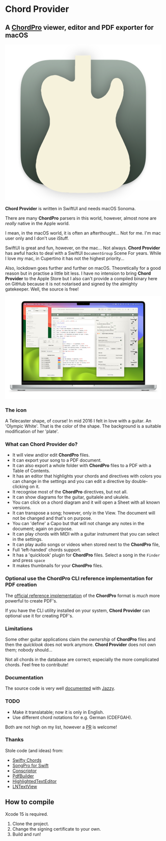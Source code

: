 # Chord Provider

## A [ChordPro](https://www.chordpro.org) viewer, editor and PDF exporter for macOS

![Icon](https://github.com/Desbeers/Chord-Provider/raw/main/Images/icon.png)

**Chord Provider** is written in SwiftUI and needs macOS Sonoma.

There are many **ChordPro** parsers in this world, however, almost none are *really* native in the Apple world.

I mean, in the macOS world, it is often an afterthought... Not for me. I'm mac user only and I don't use iStuff.

SwiftUI is great and fun, however, on the mac... Not always. **Chord Provider** has awful hacks to deal with a SwiftUI `DocumentGroup` Scene For years. While I love my mac, in Cupertino it has not the highest priority...

Also, lockdown goes further and further on macOS. Theoretically for a good reason but in practise a little bit less. I have no intension to bring **Chord Provider** to the Apple Store but I also can't provide a compiled binary here on GitHub because it is not notarised and signed by the almighty gatekeeper. Well, the source is free!

![Chord Provider](https://github.com/Desbeers/Chord-Provider/raw/main/Images/screenshot-macOS.jpg)

### The icon

A Telecaster shape, of course! In mid 2016 I felt in love with a guitar. An 'Olympic White'. That is the color of the shape. The background is a suitable modification of her 'plate'.

### What can **Chord Provider** do?

- It will view and/or edit **ChordPro** files.
- It can export your song to a PDF document.
- It can also export a whole folder with **ChordPro** files to a PDF with a Table of Contents.
- It has an editor that highlights your chords and directives with colors you can change in the settings and you can edit a directive by double-clicking on it.
- It recognise most of the **ChordPro** directives, but not all.
- It can show diagrams for the guitar, guitalele and ukulele.
- You can click on a chord diagram and it will open a Sheet with all known versions.
- It can transpose a song; however, only in the View. The document will not be changed and that's on purpose.
- You can 'define' a Capo but that will not change any notes in the document; again on purpose.
- It can play chords with MIDI with a guitar instrument that you can select in the settings.
- It can play audio songs or videos when stored next to the **ChordPro** file,
- Full 'left-handed' chords support.
- It has a 'quicklook' plugin for **ChordPro** files. Select a song in the `Finder` and press `space`
- It makes thumbnails for your **ChordPro** files.

### Optional use the **ChordPro CLI reference implementation** for PDF creation

The [official reference implementation](https://www.chordpro.org/) of the **ChordPro** format is *much* more powerful to create PDF's.

If you have the CLI utility installed on your system, **Chord Provider** can optional use it for creating PDF's.
  
### Limitations

Some other guitar applications claim the *ownership* of **ChordPro** files and then the *quicklook* does not work anymore. **Chord Provider** does not own them; nobody should...

Not all chords in the database are correct; especially the more complicated chords. Feel free to contribute!

### Documentation

The source code is very well [documented](https://desbeers.github.io/Chord-Provider/) with [Jazzy](https://github.com/realm/jazzy).

### TODO

- Make it translatable; now it is only in English.
- Use different chord notations for e.g. German (CDEFGAH).

Both are not high on my list, however a [PR](https://github.com/Desbeers/Chord-Provider/pulls) is welcome!

### Thanks

Stole code (and ideas) from:
- [Swifty Chords](https://github.com/BeauNouvelle/SwiftyGuitarChords)
- [SongPro for Swift](https://github.com/SongProOrg/songpro-swift)
- [Conscriptor](https://github.com/dbarsamian/conscriptor)
- [PdfBuilder](https://github.com/atrbx5/PdfBuilder)
- [HighlightedTextEditor](https://github.com/kyle-n/HighlightedTextEditor)
- [LNTextView](https://github.com/JonWorms/LNTextView)

## How to compile

Xcode 15 is required.

1. Clone the project.
2. Change the signing certificate to your own.
2. Build and run!
